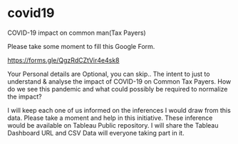 # covid19
COVID-19 impact on common man(Tax Payers)


Please take some moment to fill this Google Form.

https://forms.gle/QgzRdCZtVir4e4sk8

Your Personal details are Optional, you can skip.. 
The intent to just to understand & analyse the impact of COVID-19 on Common Tax Payers. 
How do we see this pandemic and what could possibly be required to normalize the impact?

I will keep each one of us informed on the inferences I would draw from this data. 
Please take a moment and help in this initiative. 
These inference would be available on Tableau Public repository.
I will share the Tableau Dashboard URL and CSV Data will everyone taking part in it.
